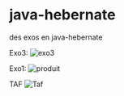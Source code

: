 # java-hebernate
 des exos en java-hebernate

 Exo3:
![exo3](https://github.com/sana7867/java-hebernate/assets/147515885/6f2465dc-90d0-4b2e-b8e2-f84fafccf8d3)


Exo1:
![produit](https://github.com/sana7867/java-hebernate/assets/147515885/674cb419-12f7-4e8b-a11c-d200d81ed05a)

TAF
![Taf](https://github.com/sana7867/java-hebernate/assets/147515885/5df0a39e-2e4f-4388-bf41-7ef045e2da44)


